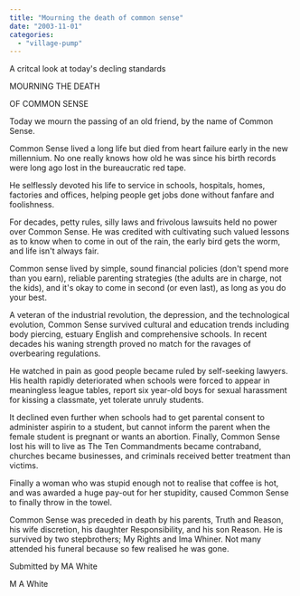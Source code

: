 ```yaml
---
title: "Mourning the death of common sense"
date: "2003-11-01"
categories: 
  - "village-pump"
---
```


A critcal look at today's decling standards

MOURNING THE DEATH

OF COMMON SENSE

Today we mourn the passing of an old friend, by the name of Common Sense.

Common Sense lived a long life but died from heart failure early in the new millennium. No one really knows how old he was since his birth records were long ago lost in the bureaucratic red tape.

He selflessly devoted his life to service in schools, hospitals, homes, factories and offices, helping people get jobs done without fanfare and foolishness.

For decades, petty rules, silly laws and frivolous lawsuits held no power over Common Sense. He was credited with cultivating such valued lessons as to know when to come in out of the rain, the early bird gets the worm, and life isn't always fair.

Common sense lived by simple, sound financial policies (don't spend more than you earn), reliable parenting strategies (the adults are in charge, not the kids), and it's okay to come in second (or even last), as long as you do your best.

A veteran of the industrial revolution, the depression, and the technological evolution, Common Sense survived cultural and education trends including body piercing, estuary English and comprehensive schools. In recent decades his waning strength proved no match for the ravages of overbearing regulations.

He watched in pain as good people became ruled by self-seeking lawyers. His health rapidly deteriorated when schools were forced to appear in meaningless league tables, report six year-old boys for sexual harassment for kissing a classmate, yet tolerate unruly students.

It declined even further when schools had to get parental consent to administer aspirin to a student, but cannot inform the parent when the female student is pregnant or wants an abortion. Finally, Common Sense lost his will to live as The Ten Commandments became contraband, churches became businesses, and criminals received better treatment than victims.

Finally a woman who was stupid enough not to realise that coffee is hot, and was awarded a huge pay-out for her stupidity, caused Common Sense to finally throw in the towel.

Common Sense was preceded in death by his parents, Truth and Reason, his wife discretion, his daughter Responsibility, and his son Reason. He is survived by two stepbrothers; My Rights and Ima Whiner. Not many attended his funeral because so few realised he was gone.

Submitted by MA White

M A White
